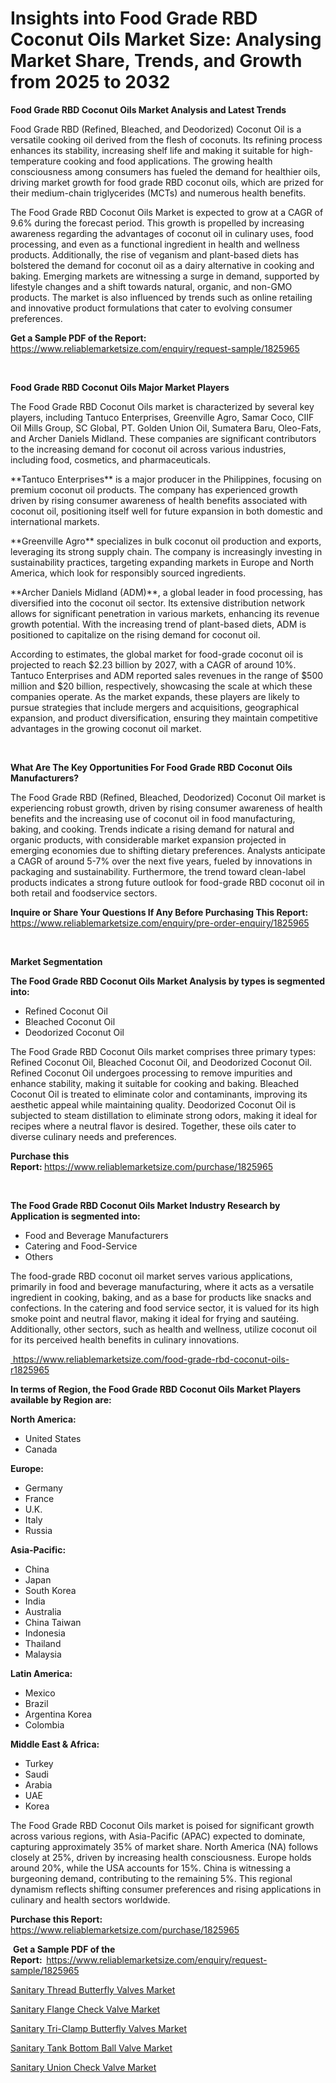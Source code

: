 <p><h1>Insights into Food Grade RBD Coconut Oils Market Size: Analysing Market Share, Trends, and Growth from 2025 to 2032</h1></p><p><strong>Food Grade RBD Coconut Oils Market Analysis and Latest Trends</strong></p>
<p><p>Food Grade RBD (Refined, Bleached, and Deodorized) Coconut Oil is a versatile cooking oil derived from the flesh of coconuts. Its refining process enhances its stability, increasing shelf life and making it suitable for high-temperature cooking and food applications. The growing health consciousness among consumers has fueled the demand for healthier oils, driving market growth for food grade RBD coconut oils, which are prized for their medium-chain triglycerides (MCTs) and numerous health benefits.</p><p>The Food Grade RBD Coconut Oils Market is expected to grow at a CAGR of 9.6% during the forecast period. This growth is propelled by increasing awareness regarding the advantages of coconut oil in culinary uses, food processing, and even as a functional ingredient in health and wellness products. Additionally, the rise of veganism and plant-based diets has bolstered the demand for coconut oil as a dairy alternative in cooking and baking. Emerging markets are witnessing a surge in demand, supported by lifestyle changes and a shift towards natural, organic, and non-GMO products. The market is also influenced by trends such as online retailing and innovative product formulations that cater to evolving consumer preferences.</p></p>
<p><strong>Get a Sample PDF of the Report:&nbsp;</strong> <a href="https://www.reliablemarketsize.com/enquiry/request-sample/1825965?utm_campaign=1167&utm_medium=2&utm_source=Github&utm_content=ia&utm_term=28022025&utm_id=food-grade-rbd-coconut-oils">https://www.reliablemarketsize.com/enquiry/request-sample/1825965</a></p>
<p>&nbsp;</p>
<p><strong>Food Grade RBD Coconut Oils Major Market Players</strong></p>
<p><p>The Food Grade RBD Coconut Oils market is characterized by several key players, including Tantuco Enterprises, Greenville Agro, Samar Coco, CIIF Oil Mills Group, SC Global, PT. Golden Union Oil, Sumatera Baru, Oleo-Fats, and Archer Daniels Midland. These companies are significant contributors to the increasing demand for coconut oil across various industries, including food, cosmetics, and pharmaceuticals.</p><p>**Tantuco Enterprises** is a major producer in the Philippines, focusing on premium coconut oil products. The company has experienced growth driven by rising consumer awareness of health benefits associated with coconut oil, positioning itself well for future expansion in both domestic and international markets.</p><p>**Greenville Agro** specializes in bulk coconut oil production and exports, leveraging its strong supply chain. The company is increasingly investing in sustainability practices, targeting expanding markets in Europe and North America, which look for responsibly sourced ingredients.</p><p>**Archer Daniels Midland (ADM)**, a global leader in food processing, has diversified into the coconut oil sector. Its extensive distribution network allows for significant penetration in various markets, enhancing its revenue growth potential. With the increasing trend of plant-based diets, ADM is positioned to capitalize on the rising demand for coconut oil.</p><p>According to estimates, the global market for food-grade coconut oil is projected to reach $2.23 billion by 2027, with a CAGR of around 10%. Tantuco Enterprises and ADM reported sales revenues in the range of $500 million and $20 billion, respectively, showcasing the scale at which these companies operate. As the market expands, these players are likely to pursue strategies that include mergers and acquisitions, geographical expansion, and product diversification, ensuring they maintain competitive advantages in the growing coconut oil market.</p></p>
<p>&nbsp;</p>
<p><strong>What Are The Key Opportunities For Food Grade RBD Coconut Oils Manufacturers?</strong></p>
<p><p>The Food Grade RBD (Refined, Bleached, Deodorized) Coconut Oil market is experiencing robust growth, driven by rising consumer awareness of health benefits and the increasing use of coconut oil in food manufacturing, baking, and cooking. Trends indicate a rising demand for natural and organic products, with considerable market expansion projected in emerging economies due to shifting dietary preferences. Analysts anticipate a CAGR of around 5-7% over the next five years, fueled by innovations in packaging and sustainability. Furthermore, the trend toward clean-label products indicates a strong future outlook for food-grade RBD coconut oil in both retail and foodservice sectors.</p></p>
<p><strong>Inquire or Share Your Questions If Any Before Purchasing This Report:</strong> <a href="https://www.reliablemarketsize.com/enquiry/pre-order-enquiry/1825965?utm_campaign=1167&utm_medium=2&utm_source=Github&utm_content=ia&utm_term=28022025&utm_id=food-grade-rbd-coconut-oils">https://www.reliablemarketsize.com/enquiry/pre-order-enquiry/1825965</a></p>
<p>&nbsp;</p>
<p><strong>Market Segmentation</strong></p>
<p><strong>The Food Grade RBD Coconut Oils Market Analysis by types is segmented into:</strong></p>
<p><ul><li>Refined Coconut Oil</li><li>Bleached Coconut Oil</li><li>Deodorized Coconut Oil</li></ul></p>
<p><p>The Food Grade RBD Coconut Oils market comprises three primary types: Refined Coconut Oil, Bleached Coconut Oil, and Deodorized Coconut Oil. Refined Coconut Oil undergoes processing to remove impurities and enhance stability, making it suitable for cooking and baking. Bleached Coconut Oil is treated to eliminate color and contaminants, improving its aesthetic appeal while maintaining quality. Deodorized Coconut Oil is subjected to steam distillation to eliminate strong odors, making it ideal for recipes where a neutral flavor is desired. Together, these oils cater to diverse culinary needs and preferences.</p></p>
<p><strong>Purchase this Report:&nbsp;</strong><a href="https://www.reliablemarketsize.com/purchase/1825965?utm_campaign=1167&utm_medium=2&utm_source=Github&utm_content=ia&utm_term=28022025&utm_id=food-grade-rbd-coconut-oils">https://www.reliablemarketsize.com/purchase/1825965</a></p>
<p>&nbsp;</p>
<p><strong>The Food Grade RBD Coconut Oils Market Industry Research by Application is segmented into:</strong></p>
<p><ul><li>Food and Beverage Manufacturers</li><li>Catering and Food-Service</li><li>Others</li></ul></p>
<p><p>The food-grade RBD coconut oil market serves various applications, primarily in food and beverage manufacturing, where it acts as a versatile ingredient in cooking, baking, and as a base for products like snacks and confections. In the catering and food service sector, it is valued for its high smoke point and neutral flavor, making it ideal for frying and sautéing. Additionally, other sectors, such as health and wellness, utilize coconut oil for its perceived health benefits in culinary innovations.</p></p>
<p><a href="https://www.reliablemarketsize.com/food-grade-rbd-coconut-oils-r1825965?utm_campaign=1167&utm_medium=2&utm_source=Github&utm_content=ia&utm_term=28022025&utm_id=food-grade-rbd-coconut-oils">&nbsp;https://www.reliablemarketsize.com/food-grade-rbd-coconut-oils-r1825965</a></p>
<p><strong>In terms of Region, the Food Grade RBD Coconut Oils Market Players available by Region are:</strong></p>
<p>
    <p> <strong> North America: </strong>
        <ul>
            <li>United States</li>
            <li>Canada</li>
        </ul>
        </p> 
    <p> <strong> Europe: </strong>
        <ul>
            <li>Germany</li>
            <li>France</li>
            <li>U.K.</li>
            <li>Italy</li>
            <li>Russia</li>
        </ul>
        </p> 
    <p> <strong> Asia-Pacific: </strong>
        <ul>
            <li>China</li>
            <li>Japan</li>
            <li>South Korea</li>
            <li>India</li>
            <li>Australia</li>
            <li>China Taiwan</li>
            <li>Indonesia</li>
            <li>Thailand</li>
            <li>Malaysia</li>
        </ul>
        </p> 
    <p> <strong> Latin America: </strong>
        <ul>
            <li>Mexico</li>
            <li>Brazil</li>
            <li>Argentina Korea</li>
            <li>Colombia</li>
        </ul>
        </p> 
    <p> <strong> Middle East & Africa: </strong>
        <ul>
            <li>Turkey</li>
            <li>Saudi</li>
            <li>Arabia</li>
            <li>UAE</li>
            <li>Korea</li>
        </ul>
    </p>
    </p>
<p><p>The Food Grade RBD Coconut Oils market is poised for significant growth across various regions, with Asia-Pacific (APAC) expected to dominate, capturing approximately 35% of market share. North America (NA) follows closely at 25%, driven by increasing health consciousness. Europe holds around 20%, while the USA accounts for 15%. China is witnessing a burgeoning demand, contributing to the remaining 5%. This regional dynamism reflects shifting consumer preferences and rising applications in culinary and health sectors worldwide.</p></p>
<p><strong>Purchase this Report: </strong><a href="https://www.reliablemarketsize.com/purchase/1825965?utm_campaign=1167&utm_medium=2&utm_source=Github&utm_content=ia&utm_term=28022025&utm_id=food-grade-rbd-coconut-oils">https://www.reliablemarketsize.com/purchase/1825965</a></p>
<p>&nbsp;<strong>Get a Sample PDF of the Report:&nbsp;&nbsp;</strong><a href="https://www.reliablemarketsize.com/enquiry/request-sample/1825965?utm_campaign=1167&utm_medium=2&utm_source=Github&utm_content=ia&utm_term=28022025&utm_id=food-grade-rbd-coconut-oils">https://www.reliablemarketsize.com/enquiry/request-sample/1825965</a></p>
<p><strong></strong></p>
<p><p><a href="https://github.com/jhamygunler/Market-Research-Report-List-1/blob/main/sanitary-thread-butterfly-valves-market.md?utm_campaign=1167&utm_medium=2&utm_source=Github&utm_content=ia&utm_term=28022025&utm_id=food-grade-rbd-coconut-oils">Sanitary Thread Butterfly Valves Market</a></p><p><a href="https://github.com/haimamuirev8/Market-Research-Report-List-1/blob/main/sanitary-flange-check-valve-market.md?utm_campaign=1167&utm_medium=2&utm_source=Github&utm_content=ia&utm_term=28022025&utm_id=food-grade-rbd-coconut-oils">Sanitary Flange Check Valve Market</a></p><p><a href="https://github.com/vigoseiler/Market-Research-Report-List-1/blob/main/sanitary-tri-clamp-butterfly-valves-market.md?utm_campaign=1167&utm_medium=2&utm_source=Github&utm_content=ia&utm_term=28022025&utm_id=food-grade-rbd-coconut-oils">Sanitary Tri-Clamp Butterfly Valves Market</a></p><p><a href="https://github.com/daemluari/Market-Research-Report-List-1/blob/main/sanitary-tank-bottom-ball-valve-market.md?utm_campaign=1167&utm_medium=2&utm_source=Github&utm_content=ia&utm_term=28022025&utm_id=food-grade-rbd-coconut-oils">Sanitary Tank Bottom Ball Valve Market</a></p><p><a href="https://github.com/iquiseeboli/Market-Research-Report-List-1/blob/main/sanitary-union-check-valve-market.md?utm_campaign=1167&utm_medium=2&utm_source=Github&utm_content=ia&utm_term=28022025&utm_id=food-grade-rbd-coconut-oils">Sanitary Union Check Valve Market</a></p></p>